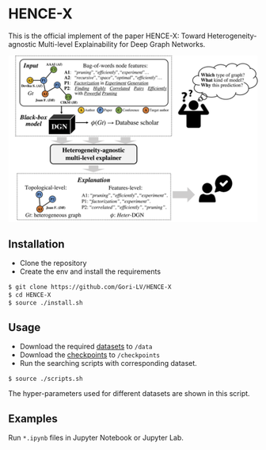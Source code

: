 # HENCE-X

This is the official implement of the paper HENCE-X: Toward Heterogeneity-agnostic Multi-level Explainability for Deep Graph Networks.

[//]: # (![our_work]&#40;/intro_eg.png&#41;)
<p align="center">
  <img src="https://github.com/Gori-LV/HENCE-X/blob/main/intro_eg.png" />
</p>

[//]: # ([On Explainability of Graph Neural Networks via Subgraph Explorations]&#40;https://arxiv.org/abs/2102.05152&#41;)


## Installation
* Clone the repository 
* Create the env and install the requirements

```shell script
$ git clone https://github.com/Gori-LV/HENCE-X
$ cd HENCE-X
$ source ./install.sh
```

## Usage
* Download the required [datasets](https://hkustconnect-my.sharepoint.com/:f:/g/personal/glvab_connect_ust_hk/EpM6pkwnocROhKFBgJBIrqMBcfT0EX81WQA0RwpvqN923g?e=tNKQIF) to `/data`
* Download the [checkpoints](https://hkustconnect-my.sharepoint.com/:f:/g/personal/glvab_connect_ust_hk/Eg1VmSOyXFpHjIMP_gwXhssBR1OToeP4i75LUBlcmVgRCA?e=netLrt) to `/checkpoints`
* Run the searching scripts with corresponding dataset.
```shell script
$ source ./scripts.sh
``` 
The hyper-parameters used for different datasets are shown in this script.


## Examples
Run `*.ipynb` files in Jupyter Notebook or Jupyter Lab.


[//]: # (## Reference)

[//]: # (If you make advantage of Gem in your research, please cite the following in your manuscript:)

[//]: # ()
[//]: # (```)

[//]: # (@inproceedings{)

[//]: # (    wanyu-icml21,)

[//]: # (    title="{Generative Causal Explanations for Graph Neural Networks}",)

[//]: # (    author={Lin, Wanyu and Lan, Hao and Li, Baochun},)

[//]: # (    booktitle={International Conference on Machine Learning},)

[//]: # (    year={2021},)

[//]: # (    url={https://arxiv.org/pdf/2104.06643.pdf},)

[//]: # (})

[//]: # (```)

[//]: # (```shell script)

[//]: # ($ cd HENCE-X)

[//]: # ($ source ./scripts.sh)

[//]: # (``` )

[//]: # (The hyper-parameters for different models and datasets are shown in this script.)

[//]: # (In addition, we also provide the saved searching result.)

[//]: # (If you want to reproduce, you can directly download the )

[//]: # ([result]&#40;https://mailustceducn-my.sharepoint.com/:u:/g/personal/yhy12138_mail_ustc_edu_cn/ERxIONDcl8xKswisrsbHo2MBoEwPAjFruUzwsLpESwalxA?e=IuFanz&#41;)

[//]: # ( to `HENCE-X/result`)

[//]: # (Moreover, if you want to train a new model for these datasets, )

[//]: # (run the training scripts for corresponding dataset.)

[//]: # (```shell script)

[//]: # ($ cd HENCE-X)

[//]: # ($ source ./models/train_gnns.sh )

[//]: # (```)

[//]: # (## Citations)

[//]: # (If you use this code, please cite our papers.)

[//]: # ()
[//]: # (```)

[//]: # (@misc{yuan2021explainability,)

[//]: # (      title={On Explainability of Graph Neural Networks via Subgraph Explorations}, )

[//]: # (      author={Hao Yuan and Haiyang Yu and Jie Wang and Kang Li and Shuiwang Ji},)

[//]: # (      year={2021},)

[//]: # (      eprint={2102.05152},)

[//]: # (      archivePrefix={arXiv},)

[//]: # (      primaryClass={cs.LG})

[//]: # (})

[//]: # (```)

[//]: # ()
[//]: # (```)

[//]: # (@article{yuan2020explainability,)

[//]: # (  title={Explainability in Graph Neural Networks: A Taxonomic Survey},)

[//]: # (  author={Yuan, Hao and Yu, Haiyang and Gui, Shurui and Ji, Shuiwang},)

[//]: # (  journal={arXiv preprint arXiv:2012.15445},)

[//]: # (  year={2020})

[//]: # (})

[//]: # (```)
